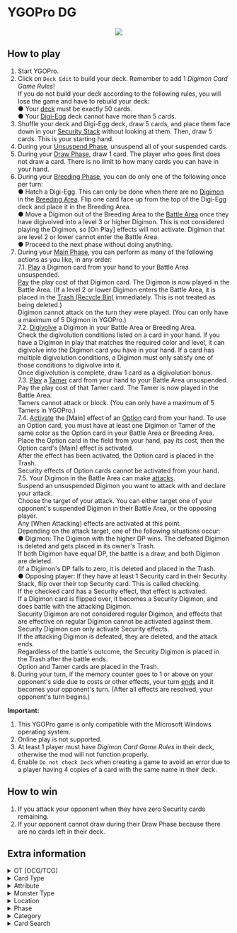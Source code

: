 # YGOPro DG

<p align="center">
	<img src="https://user-images.githubusercontent.com/18324297/106405425-d2a96980-643e-11eb-91a7-5402fb31cda5.png">
</p>

## How to play
1. Start YGOPro.
2. Click on `Deck Edit` to build your deck. Remember to add 1 _Digimon Card Game Rules_!<br>
If you do not build your deck according to the following rules, you will lose the game and have to rebuild your deck:<br>
● Your [deck](https://digimoncardgame.fandom.com/wiki/General_Rules#Decks) must be exactly 50 cards.<br>
● Your [Digi-Egg](https://digimoncardgame.fandom.com/wiki/Card_Types#Digi-Egg) deck cannot have more than 5 cards.
3. Shuffle your deck and Digi-Egg deck, draw 5 cards, and place them face down in your [Security Stack](https://digimoncardgame.fandom.com/wiki/General_Rules#The_Playing_Field) without looking at them. Then, draw 5 cards. This is your starting hand.<br>
4. During your [Unsuspend Phase](https://digimoncardgame.fandom.com/wiki/General_Rules#Game_Flow), unsuspend all of your suspended cards.<br>
5. During your [Draw Phase](https://digimoncardgame.fandom.com/wiki/General_Rules#Game_Flow), draw 1 card. The player who goes first does not draw a card. There is no limit to how many cards you can have in your hand.<br>
6. During your [Breeding Phase](https://digimoncardgame.fandom.com/wiki/General_Rules#Game_Flow), you can do only one of the following once per turn:<br>
● Hatch a Digi-Egg. This can only be done when there are no [Digimon](https://digimoncardgame.fandom.com/wiki/Card_Types#Digimon) in the [Breeding Area](https://digimoncardgame.fandom.com/wiki/General_Rules#The_Playing_Field). Flip one card face up from the top of the Digi-Egg deck and place it in the Breeding Area.<br>
● Move a Digimon out of the Breeding Area to the [Battle Area](https://digimoncardgame.fandom.com/wiki/General_Rules#The_Playing_Field) once they have digivolved into a level 3 or higher Digimon. This is not considered playing the Digimon, so [On Play] effects will not activate. Digimon that are level 2 or lower cannot enter the Battle Area.<br>
● Proceed to the next phase without doing anything.<br>
7. During your [Main Phase](https://digimoncardgame.fandom.com/wiki/General_Rules#Main_Phase), you can perform as many of the following actions as you like, in any order:<br>
	7.1. [Play](https://digimoncardgame.fandom.com/wiki/General_Rules#A._Playing_Digimon) a Digimon card from your hand to your Battle Area unsuspended.<br>
	[Pay](https://digimoncardgame.fandom.com/wiki/General_Rules#Paying_Memory_Costs) the play cost of that Digimon card. The Digimon is now played in the Battle Area. (If a level 2 or lower Digimon enters the Battle Area, it is placed in the [Trash (Recycle Bin)](https://digimoncardgame.fandom.com/wiki/General_Rules#The_Playing_Field) immediately. This is not treated as being deleted.)<br>
	Digimon cannot attack on the turn they were played. (You can only have a maximum of 5 Digimon in YGOPro.)<br>
	7.2. [Digivolve](https://digimoncardgame.fandom.com/wiki/General_Rules#B._Digivolving) a Digimon in your Battle Area or Breeding Area.<br>
	Check the digivolution conditions listed on a card in your hand. If you have a Digimon in play that matches the required color and level, it can digivolve into the Digimon card you have in your hand. If a card has multiple digivolution conditions, a Digimon must only satisfy one of those conditions to digivolve into it.<br>
	Once digivolution is complete, draw 1 card as a digivolution bonus.<br>
	7.3. [Play](https://digimoncardgame.fandom.com/wiki/General_Rules#C._Playing_Tamers) a [Tamer](https://digimoncardgame.fandom.com/wiki/Card_Types#Tamer) card from your hand to your Battle Area unsuspended.<br>
	Pay the play cost of that Tamer card. The Tamer is now played in the Battle Area.<br>
	Tamers cannot attack or block. (You can only have a maximum of 5 Tamers in YGOPro.)<br>
	7.4. [Activate](https://digimoncardgame.fandom.com/wiki/General_Rules#D._Using_Option_Cards) the [Main] effect of an [Option](https://digimoncardgame.fandom.com/wiki/Card_Types#Option) card from your hand. To use an Option card, you must have at least one Digimon or Tamer of the same color as the Option card in your Battle Area or Breeding Area.<br>
	Place the Option card in the field from your hand, pay its cost, then the Option card's [Main] effect is activated.<br>
	After the effect has been activated, the Option card is placed in the Trash.<br>
	Security effects of Option cards cannot be activated from your hand.<br>
	7.5. Your Digimon in the Battle Area can make [attacks](https://digimoncardgame.fandom.com/wiki/General_Rules#E._Attacking).<br>
	Suspend an unsuspended Digimon you want to attack with and declare your attack.<br>
	Choose the target of your attack. You can either target one of your opponent's suspended Digimon in their Battle Area, or the opposing player.<br>
	Any [When Attacking] effects are activated at this point.<br>
	Depending on the attack target, one of the following situations occur:<br>
	● Digimon: The Digimon with the higher DP wins. The defeated Digimon is deleted and gets placed in its owner's Trash.<br>
	If both Digimon have equal DP, the battle is a draw, and both Digimon are deleted.<br>
	(If a Digimon's DP falls to zero, it is deleted and placed in the Trash.<br>
	● Opposing player: If they have at least 1 Security card in their Security Stack, flip over their top Security card. This is called checking.<br>
	If the checked card has a Security effect, that effect is activated.<br>
	If a Digimon card is flipped over, it becomes a Security Digimon, and does battle with the attacking Digimon.<br>
	Security Digimon are not considered regular Digimon, and effects that are effective on regular Digimon cannot be activated against them. Security Digimon can only activate Security effects.<br>
	If the attacking Digimon is defeated, they are deleted, and the attack ends.<br>
	Regardless of the battle's outcome, the Security Digimon is placed in the Trash after the battle ends.<br>
	Option and Tamer cards are placed in the Trash.<br>
8. During your turn, if the memory counter goes to 1 or above on your opponent's side due to costs or other effects, your turn [ends](https://digimoncardgame.fandom.com/wiki/General_Rules#Ending_a_Turn) and it becomes your opponent's turn. (After all effects are resolved, your opponent's turn begins.)

**Important:**
1. This YGOPro game is only compatible with the Microsoft Windows operating system.
2. Online play is not supported.
3. At least 1 player must have _Digimon Card Game Rules_ in their deck, otherwise the mod will not function properly.
4. Enable `Do not check Deck` when creating a game to avoid an error due to a player having 4 copies of a card with the same name in their deck.

## How to win
1. If you attack your opponent when they have zero Security cards remaining.
2. If your opponent cannot draw during their Draw Phase because there are no cards left in their deck.

## Extra information
<details>
<summary>OT (OCG/TCG)</summary>

- `0x1	OCG` = OCG only card
- `0x2	TCG` = TCG only card
- `0x3	OCG+TCG` = OCG + TCG card
- `0x4	Anime/Custom` = Unofficial card
</details>
<details>
<summary>Card Type</summary>

- `0x21	Monster+Effect` = Digimon
	- `Attribute` = Color
	- `Level` = Play Cost
	- `ATK` = DP (Digimon Power)
	- `on script` = Digivolve Cost
	- `on script`/`Level` (Battle Area) = Lv. (Level)
	- `on script` = Form
	- `on script` = Attribute
	- `on script` = Type
- `0x1021	Monster+Effect+Tuner` = Digimon that has no effect
- `0x41	Monster+Fusion` = Digi-Egg
	- `Attribute` = Color
	- `on script`/`Level` (Battle Area) = Lv. (Level)
	- `on script` = Attribute
	- `on script` = Type
- `0x1041	Monster+Fusion+Tuner` = Digi-Egg that has no effect
- `0x3	Monster+Spell` = Tamer
	- `Attribute` = Color
	- `Level` = Play Cost
- `0x5	Monster+Trap` = Option
	- `Attribute` = Color
	- `Level` = Play Cost
- `0x800	Gemini` = Multicolor card
</details>
<details>
<summary>Attribute</summary>

- `0x1	EARTH` = Red
- `0x2	WATER` = Blue
- `0x4	FIRE` = Yellow
- `0x8	WIND` = Green
- `0x10	LIGHT` = Black
- `0x20 DARK` = Purple
- `0x40 DIVINE` = White
</details>
<details>
<summary>Monster Type</summary>

- `0x1	Warrior` = ～Reserved～
- `0x2	Spellcaster` = ～Reserved～
- `0x4	Fairy` = ～Reserved～
- `0x8	Fiend` = ～Reserved～
- `0x10	Zombie` = ～Reserved～
- `0x20	Machine` = ～Reserved～
- `0x40	Aqua` = ～Reserved～
- `0x80	Pyro` = ～Reserved～
- `0x100	Rock` = ～Reserved～
- `0x200	Winged Beast` = ～Reserved～
- `0x400	Plant` = ～Reserved～
- `0x800	Insect` = ～Reserved～
- `0x1000	Thunder` = ～Reserved～
- `0x2000	Dragon` = ～Reserved～
- `0x4000	Beast` = ～Reserved～
- `0x8000	Beast-Warrior` = ～Reserved～
- `0x10000	Dinosaur` = ～Reserved～
- `0x20000	Fish` = ～Reserved～
- `0x40000	Sea Serpent` = ～Reserved～
- `0x80000	Reptile` = ～Reserved～
- `0x100000	Psychic` = ～Reserved～
- `0x200000	Divine-Beast` = ～Reserved～
- `0x400000	Creator God` = ～Reserved～
- `0x800000	Wyrm` = ～Reserved～
- `0x1000000	Cyberse` = ～Reserved～
</details>
<details>
<summary>Location</summary>

- `0x4	Monster Zone` = Battle Area (Digimon) (Sequence 0~4)
- `0x4	Monster Zone` = Breeding Area (Digimon) (Sequence => 5)
- `0x8	Spell & Trap Zone` = Battle Area (Tamers) (Sequence 0~4)
- `0x8	Spell & Trap Zone` = Memory Gauge (Sequence = 5)
- `0x10	Graveyard` = Trash (Recycle Bin)
- `0x20	Banished` = Security Stack
- `0x40	Extra Deck` = Digi-Egg Deck Zone
</details>
<details>
<summary>Phase</summary>

1. `EVENT_PREDRAW` = Unsuspend Phase
2. `PHASE_DRAW` = Draw Phase
3. `PHASE_STANDBY` = Breeding Phase
4. `PHASE_MAIN1` = Main Phase (while not attacking)
5. `PHASE_BATTLE` = Main Phase (while attacking)
6. `PHASE_MAIN2` = **N/A**
7. `PHASE_END` = **N/A**
</details>
<details>
<summary>Category</summary>

- `0x1	Destroy Spell/Trap` = ～Reserved～
- `0x2	Destroy Monster` = Delete a Digimon; ＜Retaliation＞
- `0x4	Banish Card` = Put a card into the Security Stack; ＜Recovery＞
- `0x8	Send to Graveyard` = Trash a card; ＜De-Digivolve＞
- `0x10	Return to Hand` = Return a card to a player's hand
- `0x20	Return to Deck` = Put a card into a player's deck
- `0x40	Destroy Hand` = ～Reserved～
- `0x80	Destroy Deck` = ～Reserved～
- `0x100	Increase Draw` = Draw a card from the deck
- `0x200	Search Deck` = ～Reserved～
- `0x400	GY to Hand/Field` = ～Reserved～
- `0x800	Change Battle Position` = Suspend or unsuspend a card; ＜Blocker＞; ＜Digisorption＞; ＜Reboot＞
- `0x1000	Get Control` = ～Reserved～
- `0x2000	Increase/Decrease ATK/DEF` = Increase or decrease a Digimon's DP
- `0x4000	Piercing` = Decrease check; ＜Security Attack -N＞
- `0x8000	Attack Multiple Times` = Increase check; ＜Security Attack +N＞
- `0x10000	Limit Attack` = Prevent a Digimon from attacking; change a Digimon's attack target; ＜Blocker＞
- `0x20000	Direct Attack` = ～Reserved～
- `0x40000	Special Summon` = Play a Digimon
- `0x80000	Token` = ～Reserved～
- `0x100000	Type-related` = Increase or decrease a card's cost; ＜Digisorption＞
- `0x200000	Attribute-related` = ～Reserved～
- `0x400000	Reduce LP` = Lose memory
- `0x800000	Increase LP` = Gain memory
- `0x1000000	Cannot Be Destroyed` = Prevent a Digimon from being deleted; ＜Jamming＞
- `0x2000000	Cannot Be Targeted` = ～Reserved～
- `0x4000000	Counter` = ～Reserved～
- `0x8000000	Gamble` = ～Reserved～
- `0x10000000	Fusion` = ～Reserved～
- `0x20000000	Synchro` = ～Reserved～
- `0x40000000	Xyz` = ～Reserved～
- `0x80000000	Negate Effect` = Prevent a Digimon from blocking; prevent a card from using its effect
- Uncategorized: `Play for Free`, `＜Piercing＞`
</details>
<details>
<summary>Card Search</summary>

You can search for the following specific card information in YGOPro:
- Attribute: Type `Attribute:` in the search bar
- Card Effect: Use the `No Effect` tab for Digimon that have no effects
- Card Number: **N/A**
- Card Type: Use the `Type` tab
- Color: Use the `Color` tab
- Form: Type `Form:` in the search bar
- DP (Digimon Power): Use the `DP` tab
- Digivolution Cost: Type `Digivolve 1 Cost:` or `Digivolve 2 Cost:` in the search bar
- Lv. (Level): Type `Level:` in the search bar
- Play Cost: Use the `Cost` tab
- Rarity: **N/A**
- Type: Type `Type:` in the search bar
</details>
